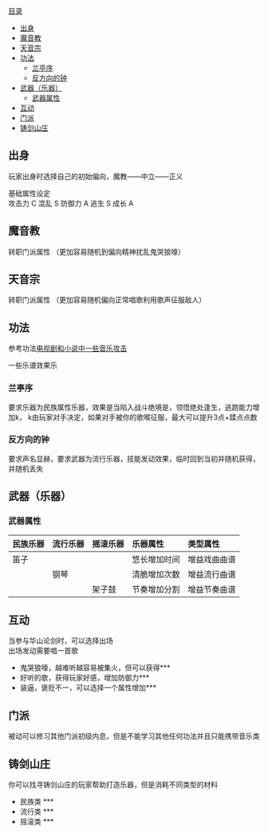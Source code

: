[目录](#目录)
- [出身](#出身)
- [魔音教](#魔音教)
- [天音宗](#天音宗)
- [功法](#功法)
  - [兰亭序](#兰亭序)
  - [反方向的钟](#反方向的钟)
- [武器（乐器）](#武器乐器)
  - [武器属性](#武器属性)
- [互动](#互动)
- [门派](#门派)
- [铸剑山庄](#铸剑山庄)

## 出身
玩家出身时选择自己的初始偏向，魔教——中立——正义  

基础属性设定  
攻击力 C
混乱 S
防御力 A
逃生 S
成长 A

## 魔音教
转职门派属性 （更加容易随机到偏向精神扰乱鬼哭狼嚎）

## 天音宗
转职门派属性 （更加容易随机偏向正常唱歌利用歌声征服敌人）

## 功法

参考功法[电视剧和小说中一些音乐攻击](https://www.sohu.com/a/295833997_609772)

一些乐谱效果乐  

### 兰亭序
要求乐器为民族属性乐器，效果是当陷入战斗绝境是，领悟绝处逢生，逃跑能力增加k， k由玩家对手决定，如果对手被你的歌喉征服，最大可以提升3点+蹂点点数

### 反方向的钟
要求声名显赫，要求武器为流行乐器，技能发动效果，临时回到当初并随机获得，并随机丢失

## 武器（乐器）
### 武器属性   


| 民族乐器 | 流行乐器 | 摇滚乐器 | 乐器属性 | 类型属性 |
| :-------- | :-------- | :-------- | :------------ | :------------ |
| 笛子   |          |          | 悠长增加时间 | 增益戏曲曲谱 |
|          | 钢琴   |          | 清脆增加次数 | 增益流行曲谱 |
|          |          | 架子鼓 | 节奏增加分割 | 增益节奏曲谱 |


## 互动
当参与华山论剑时，可以选择出场  
出场发动需要唱一首歌  
- 鬼哭狼嚎，越难听越容易被集火，但可以获得***
- 好听的歌，获得玩家好感，增加防御力***
- 装逼，褒贬不一，可以选择一个属性增加***


## 门派
被动可以修习其他门派初级内息，但是不能学习其他任何功法并且只能携带音乐类

## 铸剑山庄
你可以找寻铸剑山庄的玩家帮助打造乐器，但是消耗不同类型的材料

- 民族类 ***
- 流行类 ***
- 摇滚类 ***